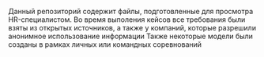 Данный репозиторий содержит файлы, подготовленные для просмотра HR-специалистом.
Во время выполения кейсов все требования были взяты из открытых источников, а также у компаний, которые разрешили анонимное использование информации
Также некоторые модели были созданы в рамках личных или командных соревнований

